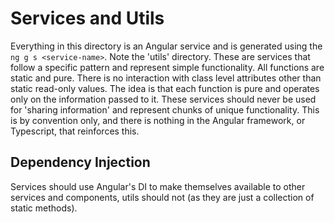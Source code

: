 # Services and Utils
Everything in this directory is an Angular service and is generated using the ```ng g s <service-name>```.  Note the 'utils' directory.  These are services that follow a specific pattern and represent simple functionality.  All functions are static and pure.  There is no interaction with class level attributes other than static read-only values.  The idea is that each function is pure and operates only on the information passed to it.  These services should never be used for 'sharing information' and represent chunks of unique functionality.  This is by convention only, and there is nothing in the Angular framework, or Typescript, that reinforces this.

## Dependency Injection
Services should use Angular's DI to make themselves available to other services and components, utils should not (as they are just a collection of static methods).
